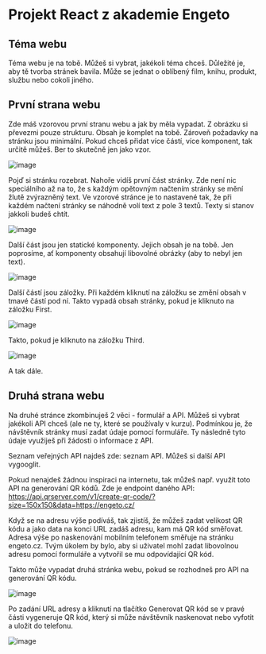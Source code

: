 # Projekt React z akademie Engeto

## Téma webu
Téma webu je na tobě. Můžeš si vybrat, jakékoli téma chceš. Důležité je, aby tě tvorba stránek bavila. Může se jednat o oblíbený film, knihu, produkt, službu nebo cokoli jiného.

## První strana webu
Zde máš vzorovou první stranu webu a jak by měla vypadat. Z obrázku si převezmi pouze strukturu. Obsah je komplet na tobě. Zároveň požadavky na stránku jsou minimální. Pokud chceš přidat více částí, více komponent, tak určitě můžeš. Ber to skutečně jen jako vzor.

![image](https://github.com/zachyunl/react-project/assets/47257941/e47e3662-457c-4374-a933-9881048215f6)


Pojď si stránku rozebrat. Nahoře vidíš první část stránky. Zde není nic speciálního až na to, že s každým opětovným načtením stránky se mění žlutě zvýrazněný text. Ve vzorové stránce je to nastavené tak, že při každém načtení stránky se náhodně volí text z pole 3 textů. Texty si stanov jakkoli budeš chtít.

![image](https://github.com/zachyunl/react-project/assets/47257941/b222d758-5075-487e-b19a-825f1de122e0)


Další část jsou jen statické komponenty. Jejich obsah je na tobě. Jen poprosíme, ať komponenty obsahují libovolné obrázky (aby to nebyl jen text).

![image](https://github.com/zachyunl/react-project/assets/47257941/eb777be5-d782-4139-95da-91c96fc190ad)


Další částí jsou záložky. Při každém kliknutí na záložku se změní obsah v tmavé částí pod ní. Takto vypadá obsah stránky, pokud je kliknuto na záložku First.

![image](https://github.com/zachyunl/react-project/assets/47257941/114bcfdb-d9e5-4fd2-a3fd-42bc115192e5)


Takto, pokud je kliknuto na záložku Third.

![image](https://github.com/zachyunl/react-project/assets/47257941/58131633-4fcb-4935-8607-4b2ca56b36a1)


A tak dále.

## Druhá strana webu
Na druhé stránce zkombinuješ 2 věci - formulář a API. Můžeš si vybrat jakékoli API chceš (ale ne ty, které se používaly v kurzu). Podmínkou je, že návštěvník stránky musí zadat údaje pomocí formuláře. Ty následně tyto údaje využiješ při žádosti o informace z API.

Seznam veřejných API najdeš zde: seznam API. Můžeš si další API vygooglit.

Pokud nenajdeš žádnou inspiraci na internetu, tak můžeš např. využít toto API na generování QR kódů. Zde je endpoint daného API: https://api.qrserver.com/v1/create-qr-code/?size=150x150&data=https://engeto.cz/

Když se na adresu výše podíváš, tak zjistíš, že můžeš zadat velikost QR kódu a jako data na konci URL zadáš adresu, kam má QR kód směřovat. Adresa výše po naskenování mobilním telefonem směřuje na stránku engeto.cz. Tvým úkolem by bylo, aby si uživatel mohl zadat libovolnou adresu pomocí formuláře a vytvořil se mu odpovídající QR kód.

Takto může vypadat druhá stránka webu, pokud se rozhodneš pro API na generování QR kódu.

![image](https://github.com/zachyunl/react-project/assets/47257941/2f3423c9-73f8-4275-a9cf-9f1d7ab5a84e)


Po zadání URL adresy a kliknutí na tlačítko Generovat QR kód se v pravé části vygeneruje QR kód, který si může návštěvník naskenovat nebo vyfotit a uložit do telefonu.

![image](https://github.com/zachyunl/react-project/assets/47257941/324c676f-e5ec-404a-836f-88c11d816815)
